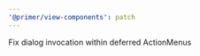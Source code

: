 ```yaml
---
'@primer/view-components': patch
---
```


Fix dialog invocation within deferred ActionMenus

<!-- Changed components: Primer::Alpha::ActionMenu -->
